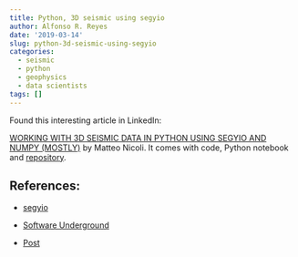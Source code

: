 ```yaml
---
title: Python, 3D seismic using segyio
author: Alfonso R. Reyes
date: '2019-03-14'
slug: python-3d-seismic-using-segyio
categories:
  - seismic
  - python
  - geophysics
  - data scientists
tags: []
---
```


Found this interesting article in LinkedIn: 

[WORKING WITH 3D SEISMIC DATA IN PYTHON USING SEGYIO AND NUMPY (MOSTLY)](https://mycarta.wordpress.com/2019/03/12/working-with-3d-seismic-data-in-python-using-segyio-and-numpy-mostly/) by Matteo Nicoli. It comes with code, Python notebook and [repository](https://github.com/mycarta/faults).

## References:

* [segyio](https://github.com/jokva/segyio)

* [Software Underground](https://softwareunderground.org/)

* [Post](https://www.linkedin.com/feed/update/urn:li:activity:6511716079096692736)